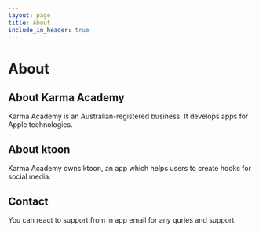 ```yaml
---
layout: page
title: About
include_in_header: true
---
```


# About

## About Karma Academy
Karma Academy is an Australian-registered business. It develops apps for Apple technologies. 

## About ktoon
Karma Academy owns ktoon, an app which helps users to create hooks for social media. 

## Contact
You can react to support from in app email for any quries and support.


